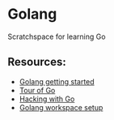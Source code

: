 # Golang
Scratchspace for learning Go

## Resources:
- [Golang getting started](https://golang.org/doc/tutorial/getting-started)
- [Tour of Go](https://tour.golang.org/list)
- [Hacking with Go](https://github.com/parsiya/Hacking-with-Go)
- [Golang workspace setup](https://www.callicoder.com/golang-installation-setup-gopath-workspace/)